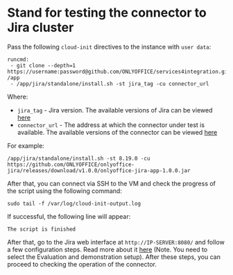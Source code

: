 # Stand for testing the connector to Jira cluster

Pass the following `cloud-init` directives to the instance with `user data`:
```
runcmd:
 - git clone --depth=1 https://username:password@github.com/ONLYOFFICE/services4integration.git /app
 - /app/jira/standalone/install.sh -st jira_tag -cu connector_url
```

Where:
 - `jira_tag` - Jira version. The available versions of Jira can be viewed [here](https://hub.docker.com/r/atlassian/jira-software/tags?page=1&ordering=last_updated)
 - `connector_url` - The address at which the connector under test is available. The available versions of the connector can be viewed [here](https://github.com/ONLYOFFICE/onlyoffice-jira)

For example:
```
/app/jira/standalone/install.sh -st 8.19.0 -cu https://github.com/ONLYOFFICE/onlyoffice-jira/releases/download/v1.0.0/onlyoffice-jira-app-1.0.0.jar
```

After that, you can connect via SSH to the VM and check the progress of the script using the following command:
```
sudo tail -f /var/log/cloud-init-output.log
```

If successful, the following line will appear:
``` 
The script is finished
```

After that, go to the Jira web interface at `http://IP-SERVER:8080/` and follow a few configuration steps. Read more about it [here](https://confluence.atlassian.com/adminjiraserver/running-the-setup-wizard-938846872.html#Runningthesetupwizard-express) (Note. You need to select the Evaluation and demonstration setup).
After these steps, you can proceed to checking the operation of the connector.
